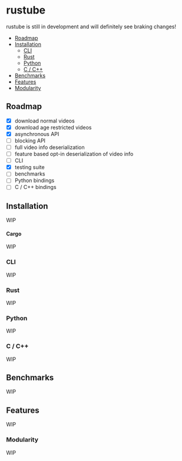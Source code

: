 # rustube
rustube is still in development and will definitely see braking changes!

- [Roadmap](#roadmap)
- [Installation](#installation)
  - [CLI](#cli)
  - [Rust](#rust)
  - [Python](#python)
  - [C / C++](#c--c)
- [Benchmarks](#benchmarks)
- [Features](#features)
- [Modularity](#modularity)

## Roadmap

- [x] download normal videos
- [x] download age restricted videos
- [x] asynchronous API
- [ ] blocking API
- [ ] full video info deserialization
- [ ] feature based opt-in deserialization of video info
- [ ] CLI
- [x] testing suite
- [ ] benchmarks
- [ ] Python bindings
- [ ] C / C++ bindings

## Installation

WIP

#### Cargo

WIP

### CLI

WIP

### Rust

WIP

### Python

WIP

### C / C++

WIP

## Benchmarks

WIP

## Features

WIP

### Modularity

WIP
